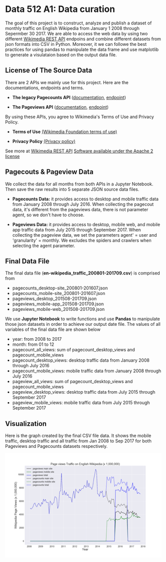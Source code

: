 # Data 512 A1: Data curation
The goal of this project is to construct, analyze and publish a dataset of monthly traffic on English Wikipedia from January 1 2008 through Sepermber 30 2017. We are able to access the web data by using two different [Wikimedia REST API](https://www.mediawiki.org/wiki/REST_API) endpoins and combine different datasets from json formats into CSV in Python. Moreover, it we can followe the best practices for using pandas to manipulate the data frame and use matplotlib to generate a visulataion based on the output data file.

## License of The Source Data

There are 2 APIs we mainly use for this project. Here are the documentations, endpoints and terms.

* **The legacy Pagecounts API** ([documentation](https://wikitech.wikimedia.org/wiki/Analytics/AQS/Legacy_Pagecounts), [endpoint](https://wikimedia.org/api/rest_v1/#!/Pagecounts_data_(legacy)/get_metrics_legacy_pagecounts_aggregate_project_access_site_granularity_start_end))

* **The Pageviews API** ([documentation](https://wikitech.wikimedia.org/wiki/Analytics/AQS/Pageviews), [endpoint](https://wikimedia.org/api/rest_v1/#!/Pageviews_data/get_metrics_pageviews_aggregate_project_access_agent_granularity_start_end))

By using these APIs, you agree to Wikimedia's Terms of Use and Privacy Policy.

* **Terms of Use** [(Wikimedia Foundation terms of use)](https://wikimediafoundation.org/wiki/Terms_of_Use/en)

* **Privacy Policy** [(Privacy policy)](https://wikimediafoundation.org/wiki/Privacy_policy)

See more at [Wikimedia REST API](http://mediawiki.org/wiki/REST_API)
[Software available under the Apache 2 license](http://www.apache.org/licenses/LICENSE-2.0)

## Pagecouts & Pageview Data
We collect the data for all months from both APIs in a Jupyter Notebook. Then save the raw results into 5 separate JSON source data files.
* **Pagecounts Data:** it provides access to desktop and mobile traffic data from January 2008 through July 2016. When collecting the pagecout data, it's different from the pageviews data, there is not parameter agent, so we don't have to choose.

* **Pageviews Data:** it provides access to desktop, mobile web, and mobile app traffic data from July 2015 through September 2017. When collecting the pageview data, we set the parameters agent' = user and 'granularity' = monthly. We excludes the spiders and crawlers when selecting the agent parameter.

## Final Data File
The final data file (**en-wikipedia_traffic_200801-201709.csv**) is comprised from 
* pagecounts_desktop-site_200801-201607.json
* pagecounts_mobile-site_200801-201607.json
* pageviews_desktop_201508-201709.json
* pageviews_mobile-app_201508-201709.json
* pageviews_mobile-web_201508-201709.json

We use **Jupyter Notebook** to write functions and use **Pandas** to manipulate those json datasets in order to achieve our output date file. The values of all variables of the final data file are shown below

* year: from 2008 to 2017
* month: from 01 to 12
* pagecount_all_views: sum of pagecount_desktop_views and pagecount_mobile_views
* pagecount_desktop_views: desktop traffic data from January 2008 through July 2016
* pagecount_mobile_views: mobile traffic data from January 2008 through July 2016
* pageview_all_views: sum of pagecount_desktop_views and pagecount_mobile_views
* pageview_desktop_views: desktop traffic data from July 2015 through September 2017
* pageview_mobile_views: mobile traffic data from July 2015 through September 2017

## Visualization
Here is the graph created by the final CSV file data. It shows the mobile traffic, desktop traffic and all traffic from Jan 2008 to Sep 2017 for both Pageviews and Pagecounts datasets respectively.

![alt text](https://github.com/lzctony/data-512-a1/blob/master/en-wikipedia_traffic.png)
